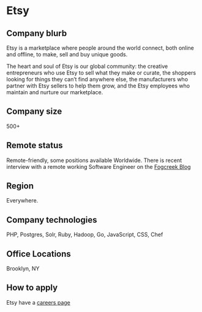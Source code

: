 # Etsy

## Company blurb

Etsy is a marketplace where people around the world connect, both online and offline, to make, sell and buy unique goods.

The heart and soul of Etsy is our global community: the creative entrepreneurs who use Etsy to sell what they make or curate, the shoppers looking for things they can’t find anywhere else, the manufacturers who partner with Etsy sellers to help them grow, and the Etsy employees who maintain and nurture our marketplace.

## Company size

500+

## Remote status

Remote-friendly, some positions available Worldwide. There is recent interview with a remote working Software Engineer on the [Fogcreek Blog](http://blog.fogcreek.com/secrets-behind-etsys-remote-working-success-interview-with-brad-greenlee/)

## Region

Everywhere.

## Company technologies

PHP, Postgres, Solr, Ruby, Hadoop, Go, JavaScript, CSS, Chef

## Office Locations

Brooklyn, NY

## How to apply

Etsy have a [careers page](https://www.etsy.com/careers)
